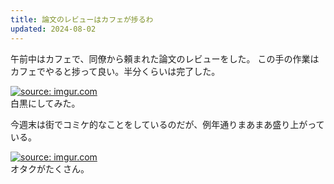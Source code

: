 ```yaml
---
title: 論文のレビューはカフェが捗るわ
updated: 2024-08-02
---
```


午前中はカフェで、同僚から頼まれた論文のレビューをした。
この手の作業はカフェでやると捗って良い。半分くらいは完了した。

<a href="https://imgur.com/4hS5dXv"><img src="https://i.imgur.com/4hS5dXv.jpg" title="source: imgur.com" /></a>  
白黒にしてみた。

今週末は街でコミケ的なことをしているのだが、例年通りまあまあ盛り上がっている。

<a href="https://imgur.com/J5BFm9Q"><img src="https://i.imgur.com/J5BFm9Q.jpg" title="source: imgur.com" /></a>  
オタクがたくさん。
